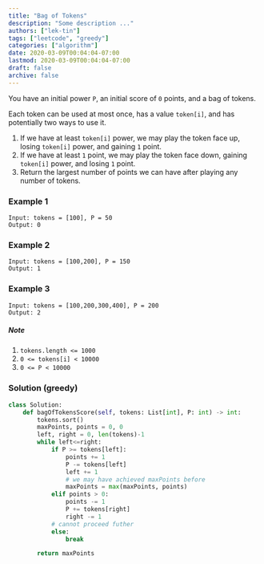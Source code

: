 ```yaml
---
title: "Bag of Tokens"
description: "Some description ..."
authors: ["lek-tin"]
tags: ["leetcode", "greedy"]
categories: ["algorithm"]
date: 2020-03-09T00:04:04-07:00
lastmod: 2020-03-09T00:04:04-07:00
draft: false
archive: false
---
```

You have an initial power `P`, an initial score of `0` points, and a bag of tokens.  

Each token can be used at most once, has a value `token[i]`, and has potentially two ways to use it.  

1. If we have at least `token[i]` power, we may play the token face up, losing `token[i]` power, and gaining `1` point.
2. If we have at least `1` point, we may play the token face down, gaining `token[i]` power, and losing `1` point.
3. Return the largest number of points we can have after playing any number of tokens.

### Example 1

```
Input: tokens = [100], P = 50
Output: 0
```

### Example 2

```
Input: tokens = [100,200], P = 150
Output: 1
```

### Example 3

```
Input: tokens = [100,200,300,400], P = 200
Output: 2
```

##### Note
1. `tokens.length <= 1000`
2. `0 <= tokens[i] < 10000`
3. `0 <= P < 10000`

### Solution (greedy)

```python
class Solution:
    def bagOfTokensScore(self, tokens: List[int], P: int) -> int:
        tokens.sort()
        maxPoints, points = 0, 0
        left, right = 0, len(tokens)-1
        while left<=right:
            if P >= tokens[left]:
                points += 1
                P -= tokens[left]
                left += 1
                # we may have achieved maxPoints before
                maxPoints = max(maxPoints, points)
            elif points > 0:
                points -= 1
                P += tokens[right]
                right -= 1
            # cannot proceed futher
            else:
                break

        return maxPoints
```